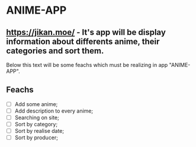 # ANIME-APP

https://jikan.moe/ - It's app will be display information about differents anime, their categories and sort them.
---

Below this text will be some feachs which must be realizing in app "ANIME-APP".

## Feachs

- [ ] Add some anime;
- [ ] Add description to every anime;
- [ ] Searching on site;
- [ ] Sort by category;
- [ ] Sort by realise date;
- [ ] Sort by producer;
